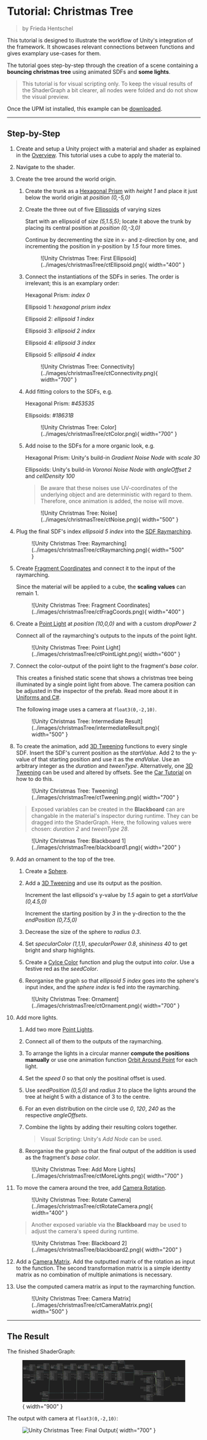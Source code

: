 <div class="container">
    <h1 class="main-heading">Tutorial: Christmas Tree</h1>
    <blockquote class="author">by Frieda Hentschel</blockquote>
</div>

This tutorial is designed to illustrate the workflow of Unity's integration of the framework. It showcases relevant connections between functions and gives examplary use-cases for them. 

The tutorial goes step-by-step through the creation of a scene containing a **bouncing christmas tree** using animated SDFs and **some lights**.

> This tutorial is for visual scripting only. To keep the visual results of the ShaderGraph a bit clearer, all nodes were folded and do not show the visual preview.

Once the UPM ist installed, this example can be [downloaded](../../unity.md#user-shaders).

---

## Step-by-Step

1. Create and setup a Unity project with a material and shader as explained in the [Overview](../../unity.md). This tutorial uses a cube to apply the material to.
2. Navigate to the shader.
3. Create the tree around the world origin.
    1. Create the trunk as a [Hexagonal Prism](../sdfs/hexPrism.md) with *height 1* and place it just below the world origin at *position (0,-5,0)*
    2. Create the three out of five [Ellipsoids](../sdfs/ellipsoid.md) of varying sizes
   
        Start with an ellipsoid of *size (5,1.5,5)*; locate it above the trunk by placing its central position at *position (0,-3,0)*
   
        Continue by decrementing the size in x- and z-direction by one, and incrementing the position in y-position by *1.5* four more times.

        <figure markdown="span">
            ![Unity Christmas Tree: First Ellipsoid](../images/christmasTree/ctEllipsoid.png){ width="400" }
        </figure>

    4. Connect the instantiations of the SDFs in series. The order is irrelevant; this is an examplary order:

        Hexagonal Prism: *index 0*

        Ellipsoid 1: *hexagonal prism index* 

        Ellipsoid 2: *ellipsoid 1 index*

        Ellipsoid 3: *ellipsoid 2 index*

        Ellipsoid 4: *ellipsoid 3 index*
    
        Ellipsoid 5: *ellipsoid 4 index*

        <figure markdown="span">
        ![Unity Christmas Tree: Connectivity](../images/christmasTree/ctConnectivity.png){ width="700" }
        </figure>

    5. Add fitting colors to the SDFs, e.g.

        Hexagonal Prism: *#453535*

        Ellipsoids: *#18631B*

        <figure markdown="span">
        ![Unity Christmas Tree: Color](../images/christmasTree/ctColor.png){ width="700" }
        </figure>

    6.  Add noise to the SDFs for a more organic look, e.g.

        Hexagonal Prism: Unity's build-in *Gradient Noise Node* with *scale 30*

        Ellipsoids: Unity's build-in *Voronoi Noise Node* with *angleOffset 2* and *cellDensity 100*

        > Be aware that these noises use UV-coordinates of the underlying object and are deterministic with regard to them. Therefore, once animation is added, the noise will move.

        <figure markdown="span">
        ![Unity Christmas Tree: Noise](../images/christmasTree/ctNoise.png){ width="500" }
        </figure>

7. Plug the final SDF's index *ellipsoid 5 index* into the [SDF Raymarching](../sdfs/raymarching.md). 

    <figure markdown="span">
        ![Unity Christmas Tree: Raymarching](../images/christmasTree/ctRaymarching.png){ width="500" }
    </figure>

8. Create [Fragment Coordinates](../basics/fragCoords.md) and connect it to the input of the raymarching.
   
    Since the material will be applied to a cube, the **scaling values** can remain 1.

    <figure markdown="span">
        ![Unity Christmas Tree: Fragment Coordinates](../images/christmasTree/ctFragCoords.png){ width="400" }
    </figure>

9. Create a [Point Light](../lighting/pointLight.md) at *position (10,0,0)* and with a custom *dropPower 2*
   
    Connect all of the raymarching's outputs to the inputs of the point light.

    <figure markdown="span">
        ![Unity Christmas Tree: Point Light](../images/christmasTree/ctPointLight.png){ width="600" }
    </figure>

10. Connect the color-output of the point light to the fragment's *base color*.
    
    This creates a finished static scene that shows a christmas tree being illuminated by a single point light from above. The camera position can be adjusted in the inspector of the prefab. Read more about it in [Uniforms and C#](../uniformsAndCs.md). 
    
    The following image uses a camera at `float3(0,-2,10)`.

    <figure markdown="span">
        ![Unity Christmas Tree: Intermediate Result](../images/christmasTree/intermediateResult.png){ width="500" }
    </figure>

11. To create the animation, add [3D Tweening](../animations/tweening.md) functions to every single SDF. Insert the SDF's current position as the *startValue*. Add 2 to the y-value of that starting position and use it as the *endValue*. Use an arbitrary integer as the *duration* and *tweenType*. Alternatively, one [3D Tweening](../animations/tweening.md) can be used and altered by offsets. See the [Car Tutorial](car.md) on how to do this.

    <figure markdown="span">
        ![Unity Christmas Tree: Tweening](../images/christmasTree/ctTweening.png){ width="700" }
    </figure>

    > Exposed variables can be created in the **Blackboard** can are changable in the material's inspector during runtime. They can be dragged into the ShaderGraph. Here, the following values were chosen: *duration 2* and *tweenType 28*.

    <figure markdown="span">
        ![Unity Christmas Tree: Blackboard 1](../images/christmasTree/blackboard1.png){ width="200" }
    </figure>

12. Add an ornament to the top of the tree.
    1. Create a [Sphere](../sdfs/sphere.md).
    2. Add a [3D Tweening](../animations/tweening.md) and use its output as the position.

        Increment the last ellipsoid's y-value by *1.5* again to get a *startValue (0,4.5,0)* 

        Increment the starting position by *3* in the y-direction to the the *endPosition (0,7.5,0)*

    3. Decrease the size of the sphere to *radius 0.3*.
    4. Set *specularColor (1,1,1)*, *specularPower 0.8*, *shininess 40* to get bright and sharp highlights.
    5. Create a [Cylce Color](../animations/colorAnimation.md) function and plug the output into *color*. Use a festive red as the *seedColor*.
    6. Reorganise the graph so that *ellipsoid 5 index* goes into the sphere's input index, and the *sphere index* is fed into the raymarching.

    <figure markdown="span">
        ![Unity Christmas Tree: Ornament](../images/christmasTree/ctOrnament.png){ width="700" }
    </figure>

13. Add more lights.
    1. Add two more [Point Lights](../lighting/pointLight.md).
    2. Connect all of them to the outputs of the raymarching. 
    3. To arrange the lights in a circular manner **compute the positions manually** or use one animation function [Orbit Around Point](../animations/orbitObject.md) for each light.
    4. Set the *speed 0* so that only the positinal offset is used.
    5. Use *seedPosition (0,5,0)* and *radius 3* to place the lights around the tree at height 5 with a distance of 3 to the centre.
    6. For an even distribution on the circle use *0*, *120*, *240* as the respective *angleOffsets*. 
    7. Combine the lights by adding their resulting colors together. 

       > Visual Scripting: Unity's *Add Node* can be used. 
    
    8. Reorganise the graph so that the final output of the addition is used as the fragment's *base color*.

    <figure markdown="span">
        ![Unity Christmas Tree: Add More Lights](../images/christmasTree/ctMoreLights.png){ width="700" }
    </figure>

14. To move the camera around the tree, add [Camera Rotation](../camera/cameraRotation.md).

    <figure markdown="span">
        ![Unity Christmas Tree: Rotate Camera](../images/christmasTree/ctRotateCamera.png){ width="400" }
    </figure>

    > Another exposed variable via the **Blackboard** may be used to adjust the camera's speed during runtime.

    <figure markdown="span">
        ![Unity Christmas Tree: Blackboard 2](../images/christmasTree/blackboard2.png){ width="200" }
    </figure>

15. Add a [Camera Matrix](../camera/cameraMatrix.md). Add the outputted matrix of the rotation as input to the function. The second transformation matrix is a simple identity matrix as no combination of multiple animations is necessary. 
16. Use the computed camera matrix as input to the raymarching function.
    
    <figure markdown="span">
        ![Unity Christmas Tree: Camera Matrix](../images/christmasTree/ctCameraMatrix.png){ width="500" }
    </figure>

--- 

## The Result

The finished ShaderGraph:
    <figure markdown="span">
    ![Unity Christmas Tree: Final ShaderGraph](../images/christmasTree/christmasTree.png){ width="900" }
    </figure>

The output with camera at `float3(0,-2,10)`:
    <figure markdown="span">
    ![Unity Christmas Tree: Final Output](../images/christmasTree/finalResult.gif){ width="700" }
    </figure>
